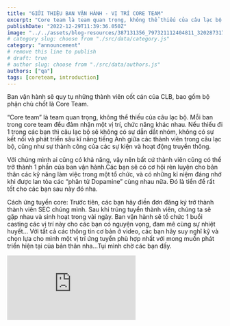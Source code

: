 ```yaml
---
title: "GIỚI THIỆU BAN VẬN HÀNH - VỊ TRÍ CORE TEAM"
excerpt: "Core team là team quan trọng, không thể thiếu của câu lạc bộ. Mỗi ban trong core team đều đảm nhận một vị trí, chức năng khác nhau. Nếu thiếu đi 1 trong các bạn thì câu lạc bộ sẽ không có sự dẫn dắt nhóm, không có sự kết nối và phát triển sâu kĩ năng tiếng Anh giữa các thành viên trong câu lạc bộ, cũng như sự thành công của các sự kiện và hoạt động truyền thông."
publishDate: "2022-12-29T11:39:36.050Z"
image: "../../assets/blog-resources/387131356_797321112404811_3202873173330620784_n.jpg"
# category slug: choose from "./src/data/category.js"
category: "announcement"
# remove this line to publish
# draft: true
# author slug: choose from "./src/data/authors.js"
authors: ["qa"]
tags: [coreteam, introduction]
---
```


Ban vận hành sẽ quy tụ những thành viên cốt cán của CLB, bao gồm  bộ phận chủ chốt là Core Team.

“Core team” là team quan trọng, không thể thiếu của câu lạc bộ. Mỗi ban trong core team đều đảm nhận một vị trí, chức năng khác nhau. Nếu thiếu đi 1 trong các bạn thì câu lạc bộ sẽ không có sự dẫn dắt nhóm, không có sự kết nối và phát triển sâu kĩ năng tiếng Anh giữa các thành viên trong câu lạc bộ, cũng như sự thành công của các sự kiện và hoạt động truyền thông. 

Với chúng mình ai cũng có khả năng, vậy nên bất cứ thành viên cũng có thể trở thành 1 phần của ban vận hành.Các bạn sẽ có cơ hội rèn luyện cho bản thân các kỹ năng làm việc trong một tổ chức, và có những kỉ niệm đáng nhớ khi được lan tỏa các “phân tử Dopamine” cùng nhau nữa.  Đó là tiền đề rất tốt cho các bạn sau này đó nha.

Cách ứng tuyển core: Trước tiên, các bạn hãy điền đơn đăng ký trở thành thành viên SEC chúng mình. Sau khi trúng tuyển thành viên, chúng ta sẽ gặp nhau và sinh hoạt trong vài ngày. Ban vận hành sẽ tổ chức 1 buổi casting các vị trí này cho các bạn có nguyện vọng, đam mê cùng sự nhiệt huyết... Với tất cả các thông tin cơ bản ở video, các bạn hãy suy nghĩ kỹ và chọn lựa cho mình một vị trí ứng tuyển phù hợp nhất với mong muốn phát triển hiện tại của bản thân nha…Tụi mình chờ các bạn đấy.

<iframe src="https://www.facebook.com/plugins/video.php?height=314&href=https%3A%2F%2Fwww.facebook.com%2F100063807885189%2Fvideos%2F1134299973841126%2F&show_text=false&width=560&t=0" class="aspect-video w-full" style="border:none;overflow:hidden" scrolling="no" frameborder="0" allowfullscreen="true" allow="autoplay; clipboard-write; encrypted-media; picture-in-picture; web-share" allowFullScreen="true"></iframe>